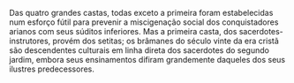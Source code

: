 ﻿Das quatro grandes castas, todas exceto a primeira foram estabelecidas num esforço fútil para prevenir a miscigenação social dos conquistadores arianos com seus súditos inferiores. Mas a primeira casta, dos sacerdotes-instrutores, provém dos setitas; os brâmanes do século vinte da era cristã são descendentes culturais em linha direta dos sacerdotes do segundo jardim, embora seus ensinamentos  difiram grandemente daqueles dos seus ilustres predecessores.